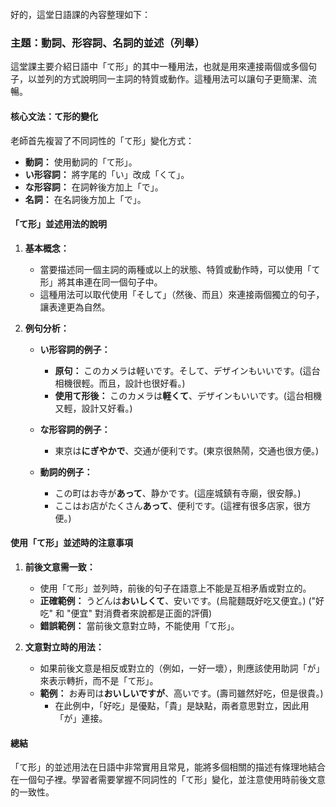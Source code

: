 </br>
好的，這堂日語課的內容整理如下：

### **主題：動詞、形容詞、名詞的並述（列舉）**

這堂課主要介紹日語中「て形」的其中一種用法，也就是用來連接兩個或多個句子，以並列的方式說明同一主詞的特質或動作。這種用法可以讓句子更簡潔、流暢。

#### **核心文法：て形的變化**

老師首先複習了不同詞性的「て形」變化方式：

*   **動詞：** 使用動詞的「て形」。
*   **い形容詞：** 將字尾的「い」改成「くて」。
*   **な形容詞：** 在詞幹後方加上「で」。
*   **名詞：** 在名詞後方加上「で」。

#### **「て形」並述用法的說明**

1.  **基本概念：**
    *   當要描述同一個主詞的兩種或以上的狀態、特質或動作時，可以使用「て形」將其串連在同一個句子中。
    *   這種用法可以取代使用「そして」（然後、而且）來連接兩個獨立的句子，讓表達更為自然。

2.  **例句分析：**

    *   **い形容詞的例子：**
        *   **原句：** このカメラは軽いです。そして、デザインもいいです。(這台相機很輕。而且，設計也很好看。)
        *   **使用て形後：** このカメラは**軽くて**、デザインもいいです。(這台相機又輕，設計又好看。)

    *   **な形容詞的例子：**
        *   東京は**にぎやかで**、交通が便利です。(東京很熱鬧，交通也很方便。)

    *   **動詞的例子：**
        *   この町はお寺が**あって**、静かです。(這座城鎮有寺廟，很安靜。)
        *   ここはお店がたくさん**あって**、便利です。(這裡有很多店家，很方便。)

#### **使用「て形」並述時的注意事項**

1.  **前後文意需一致：**
    *   使用「て形」並列時，前後的句子在語意上不能是互相矛盾或對立的。
    *   **正確範例：** うどんは**おいしくて**、安いです。(烏龍麵既好吃又便宜。)  ("好吃" 和 "便宜" 對消費者來說都是正面的評價)
    *   **錯誤範例：** 當前後文意對立時，不能使用「て形」。

2.  **文意對立時的用法：**
    *   如果前後文意是相反或對立的（例如，一好一壞），則應該使用助詞「が」來表示轉折，而不是「て形」。
    *   **範例：** お寿司は**おいしいですが**、高いです。(壽司雖然好吃，但是很貴。)
        *   在此例中，「好吃」是優點，「貴」是缺點，兩者意思對立，因此用「が」連接。

#### **總結**

「て形」的並述用法在日語中非常實用且常見，能將多個相關的描述有條理地結合在一個句子裡。學習者需要掌握不同詞性的「て形」變化，並注意使用時前後文意的一致性。
</br>

